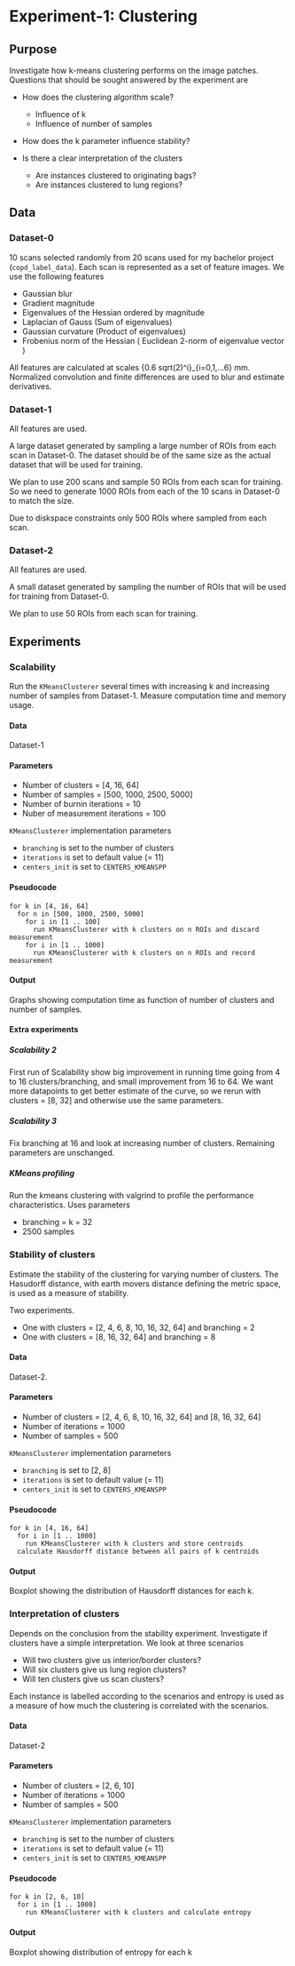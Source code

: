 # Experiment-1: Clustering #

## Purpose ##
Investigate how k-means clustering performs on the image patches. Questions that should be sought answered by the experiment are

* How does the clustering algorithm scale?
  - Influence of k
  - Influence of number of samples

* How does the k parameter influence stability?

* Is there a clear interpretation of the clusters
  - Are instances clustered to originating bags?
  - Are instances clustered to lung regions?




## Data ##
### Dataset-0 ###
10 scans selected randomly from 20 scans used for my bachelor project (`copd_label_data`).
Each scan is represented as a set of feature images. We use the following features 
* Gaussian blur
* Gradient magnitude
* Eigenvalues of the Hessian ordered by magnitude
* Laplacian of Gauss (Sum of eigenvalues)
* Gaussian curvature (Product of eigenvalues)
* Frobenius norm of the Hessian ( Euclidean 2-norm of eigenvalue vector )

All features are calculated at scales {0.6 sqrt(2)^i}_{i=0,1,...6} mm.
Normalized convolution and finite differences are used to blur and estimate derivatives.

### Dataset-1 ###
All features are used.

A large dataset generated by sampling a large number of ROIs from each scan in Dataset-0. The dataset should be of the same size as the actual dataset that will be used for training.

We plan to use 200 scans and sample 50 ROIs from each scan for training. So we need to generate 1000 ROIs from each of the 10 scans in Dataset-0 to match the size.

Due to diskspace constraints only 500 ROIs where sampled from each scan.



### Dataset-2 ###
All features are used.

A small dataset generated by sampling the number of ROIs that will be used for training from Dataset-0.

We plan to use 50 ROIs from each scan for training.



## Experiments ##

### Scalability ###
Run the `KMeansClusterer` several times with increasing k and increasing number of samples from Dataset-1. Measure computation time and memory usage.

#### Data ####
Dataset-1

#### Parameters ####
* Number of clusters = [4, 16, 64]
* Number of samples = [500, 1000, 2500, 5000]
* Number of burnin iterations  = 10
* Nuber of measurement iterations = 100

`KMeansClusterer` implementation parameters
* `branching` is set to the number of clusters
* `iterations` is set to default value (= 11)
* `centers_init` is set to `CENTERS_KMEANSPP`


#### Pseudocode ####
	for k in [4, 16, 64]
	  for n in [500, 1000, 2500, 5000]
	    for i in [1 .. 100]
		  run KMeansClusterer with k clusters on n ROIs and discard measurement
	    for i in [1 .. 1000]
		  run KMeansClusterer with k clusters on n ROIs and record measurement

#### Output ####
Graphs showing computation time as function of number of clusters and number of samples.

#### Extra experiments ####
##### Scalability 2 #####
First run of Scalability show big improvement in running time going from 4 to 16 clusters/branching, and small improvement from 16 to 64.
We want more datapoints to get better estimate of the curve, so we rerun with clusters = [8, 32] and otherwise use the same parameters.

##### Scalability 3 #####
Fix branching at 16 and look at increasing number of clusters.
Remaining parameters are unschanged.


##### KMeans profiling #####
Run the kmeans clustering with valgrind to profile the performance characteristics.
Uses parameters
* branching = k = 32
* 2500 samples




### Stability of clusters ###
Estimate the stability of the clustering for varying number of clusters. The Hasudorff distance, with earth movers distance defining the metric space, is used as a measure of stability.

Two experiments.
* One with clusters = [2, 4, 6, 8, 10, 16, 32, 64] and branching = 2
* One with clusters = [8, 16, 32, 64] and branching = 8

#### Data ####
Dataset-2.

#### Parameters ####
* Number of clusters = [2, 4, 6, 8, 10, 16, 32, 64] and [8, 16, 32, 64]
* Number of iterations = 1000
* Number of samples = 500

`KMeansClusterer` implementation parameters
* `branching` is set to [2, 8] 
* `iterations` is set to default value (= 11)
* `centers_init` is set to `CENTERS_KMEANSPP`


#### Pseudocode ####
	for k in [4, 16, 64]
	  for i in [1 .. 1000]
	    run KMeansClusterer with k clusters and store centroids
	  calculate Hausdorff distance between all pairs of k centroids
	  

#### Output ####
Boxplot showing the distribution of Hausdorff distances for each k.


### Interpretation of clusters ###
Depends on the conclusion from the stability experiment.
Investigate if clusters have a simple interpretation. We look at three scenarios

* Will two clusters give us interior/border clusters?
* Will six clusters give us lung region clusters?
* Will ten clusters give us scan clusters?

Each instance is labelled according to the scenarios and entropy is used as a measure of how much the clustering is correlated with the scenarios.


#### Data ####
Dataset-2

#### Parameters ####
* Number of clusters = [2, 6, 10]
* Number of iterations = 1000
* Number of samples = 500

`KMeansClusterer` implementation parameters
* `branching` is set to the number of clusters
* `iterations` is set to default value (= 11)
* `centers_init` is set to `CENTERS_KMEANSPP`

#### Pseudocode ####
	for k in [2, 6, 10]
	  for i in [1 .. 1000]
	    run KMeansClusterer with k clusters and calculate entropy

#### Output ####
Boxplot showing distribution of entropy for each k
